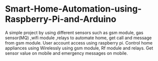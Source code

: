 # Smart-Home-Automation-using-Raspberry-Pi-and-Arduino
A simple project by using different sensors such as gsm module, gas sensor(MQ) ,wifi module ,relays to automate home, get call and message from gsm module. User account access using raspberry pi.
Control home appliances using Wirelessly using gsm module, Rf module and relays.
Get sensor value on mobile and emergency messages on mobile.
